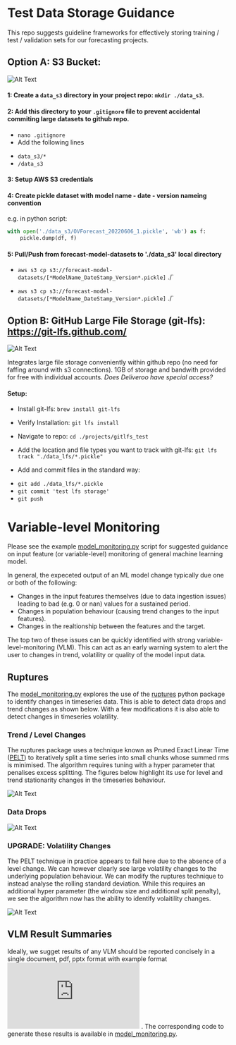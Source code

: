 # Test Data Storage Guidance

This repo suggests guideline frameworks for effectively storing training / test / validation sets for our forecasting projects. 



## Option A: S3 Bucket:

![Alt Text](https://github.com/dstarkey1/model_data_storage_template/blob/main/img/s3_img.png)


#### 1: Create a `data_s3` directory in your project repo: `mkdir ./data_s3`.

#### 2: Add this directory to your `.gitignore` file to prevent accidental commiting large datasets to github repo.
* `nano .gitignore`
* Add the following lines
-  `data_s3/*`
-  `/data_s3`

#### 3: Setup AWS S3 credentials

#### 4: Create pickle dataset with model name - date - version nameing convention

e.g. in python script: 
```python
with open('./data_s3/OVForecast_20220606_1.pickle', 'wb') as f:
    pickle.dump(df, f)
```

#### 5: Pull/Push from forecast-model-datasets to './data_s3' local directory
* `aws s3 cp s3://forecast-model-datasets/[*ModelName_DateStamp_Version*.pickle]` ./`

* `aws s3 cp s3://forecast-model-datasets/[*ModelName_DateStamp_Version*.pickle]` ./`



## Option B: GitHub Large File Storage (git-lfs): https://git-lfs.github.com/


![Alt Text](https://github.com/dstarkey1/model_data_storage_template/blob/main/img/lfs_img.png)

Integrates large file storage conveniently within github repo (no need for faffing around with s3 connections). 1GB of storage and bandwith provided for free with individual accounts. _Does Deliveroo have special access?_

#### Setup:

* Install git-lfs: `brew install git-lfs `

* Verify Installation: `git lfs install`

* Navigate to repo: `cd ./projects/gitlfs_test`

* Add the location and file types you want to track with git-lfs: `git lfs track "./data_lfs/*.pickle"`

* Add and commit files in the standard way:
- `git add ./data_lfs/*.pickle`
- `git commit 'test lfs storage'`
-  `git push`




# Variable-level Monitoring

Please see the example [model_monitoring.py](https://github.com/dstarkey1/model_data_storage_template/blob/main/model_monitoring.py) script for suggested guidance on input feature (or variable-level) monitoring of general machine learning model.

In general, the expeceted output of an ML model change typically due one or both of the following:

* Changes in the input features themselves (due to data ingestion issues) leading to bad (e.g. 0 or nan) values for a sustained period.
* Changes in population behaviour (causing trend changes to the input features).
* Changes in the realtionship between the features and the target. 

The top two of these issues can be quickly identified with strong variable-level-monitoring (VLM). This can act as an early warning system to alert the user to changes in trend, volatility or quality of the model input data.

## Ruptures 
The [model_monitoring.py](https://github.com/dstarkey1/model_data_storage_template/blob/main/model_monitoring.py) explores the use of the [ruptures](https://github.com/deepcharles/ruptures) python package to identify changes in timeseries data. This is able to detect data drops and trend changes as shown below. With a few modifications it is also able to detect changes in timeseries volatility.

### Trend / Level Changes

The ruptures package uses a technique known as Pruned Exact Linear Time ([PELT](https://article.sciencepublishinggroup.com/html/10.11648.j.ajtas.20150406.30.html)) to iteratively split a time series into small chunks whose summed rms is minimised. The algorithm requires tuning with a hyper parameter that penalises excess splitting. The figures below highlight its use for level and trend stationarity changes in the timeseries behaviour. 

![Alt Text](https://github.com/dstarkey1/model_data_storage_template/blob/main/img/trend_example.png)

### Data Drops
![Alt Text](https://github.com/dstarkey1/model_data_storage_template/blob/main/img/volatility_example.png)


### UPGRADE: Volatility Changes

The PELT technique in practice appears to fail here due to the absence of a level change. We can however clearly see large volatility changes to the underlying population behaviour. We can modify the ruptures technique to instead analyse the rolling standard deviation. While this requires an additional hyper parameter (the window size and additional split penalty), we see the algorithm now has the ability to identify volaitility changes. 

![Alt Text](https://github.com/dstarkey1/model_data_storage_template/blob/main/img/dropoff.png)





## VLM Result Summaries

Ideally, we sugget results of any VLM should be reported concisely in a single document, pdf, pptx format with example format ![here](https://github.com/dstarkey1/model_data_storage_template/blob/main/img/variable_level_monitoring.pdf)
. The corresponding code to generate these results is available in [model_monitoring.py](https://github.com/dstarkey1/model_data_storage_template/blob/main/model_monitoring.py).

